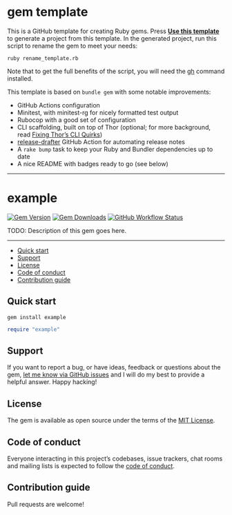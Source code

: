 # gem template

This is a GitHub template for creating Ruby gems. Press [**Use this template**](https://github.com/mattbrictson/gem/generate) to generate a project from this template. In the generated project, run this script to rename the gem to meet your needs:

```
ruby rename_template.rb
```

Note that to get the full benefits of the script, you will need the [gh](https://github.com/cli/cli) command installed.

This template is based on `bundle gem` with some notable improvements:

- GitHub Actions configuration
- Minitest, with minitest-rg for nicely formatted test output
- Rubocop with a good set of configuration
- CLI scaffolding, built on top of Thor (optional; for more background, read [Fixing Thor’s CLI Quirks](https://mattbrictson.com/blog/fixing-thor-cli-behavior))
- [release-drafter](https://github.com/apps/release-drafter) GitHub Action for automating release notes
- A `rake bump` task to keep your Ruby and Bundler dependencies up to date
- A nice README with badges ready to go (see below)

---

<!-- END FRONT MATTER -->

# example

[![Gem Version](https://img.shields.io/gem/v/replace_with_gem_name)](https://rubygems.org/gems/replace_with_gem_name)
[![Gem Downloads](https://img.shields.io/gem/dt/replace_with_gem_name)](https://www.ruby-toolbox.com/projects/replace_with_gem_name)
[![GitHub Workflow Status](https://img.shields.io/github/actions/workflow/status/mattbrictson/gem/ci.yml)](https://github.com/mattbrictson/gem/actions/workflows/ci.yml)

TODO: Description of this gem goes here.

---

- [Quick start](#quick-start)
- [Support](#support)
- [License](#license)
- [Code of conduct](#code-of-conduct)
- [Contribution guide](#contribution-guide)

## Quick start

```
gem install example
```

```ruby
require "example"
```

## Support

If you want to report a bug, or have ideas, feedback or questions about the gem, [let me know via GitHub issues](https://github.com/mattbrictson/gem/issues/new) and I will do my best to provide a helpful answer. Happy hacking!

## License

The gem is available as open source under the terms of the [MIT License](LICENSE.txt).

## Code of conduct

Everyone interacting in this project’s codebases, issue trackers, chat rooms and mailing lists is expected to follow the [code of conduct](CODE_OF_CONDUCT.md).

## Contribution guide

Pull requests are welcome!
